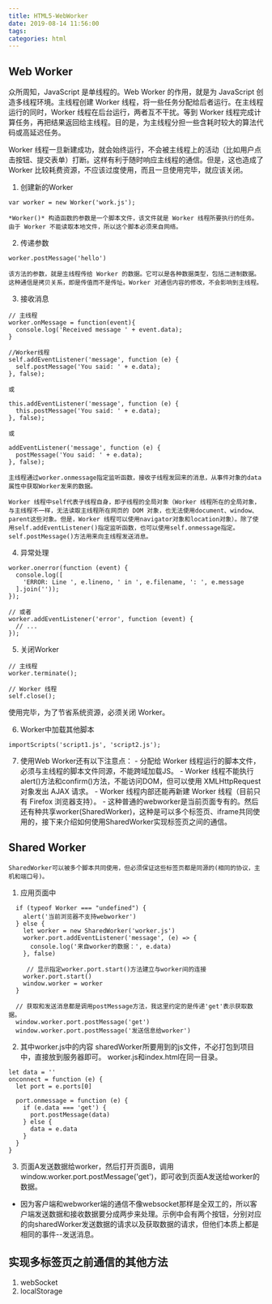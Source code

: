 ```yaml
---
title: HTML5-WebWorker
date: 2019-08-14 11:56:00
tags:
categories: html
---
```


## Web Worker
众所周知，JavaScript 是单线程的。Web Worker 的作用，就是为 JavaScript 创造多线程环境。主线程创建 Worker 线程，将一些任务分配给后者运行。在主线程运行的同时，Worker 线程在后台运行，两者互不干扰。等到 Worker 线程完成计算任务，再把结果返回给主线程。目的是，为主线程分担一些含耗时较大的算法代码或高延迟任务。

Worker 线程一旦新建成功，就会始终运行，不会被主线程上的活动（比如用户点击按钮、提交表单）打断。这样有利于随时响应主线程的通信。但是，这也造成了 Worker 比较耗费资源，不应该过度使用，而且一旦使用完毕，就应该关闭。

  1. 创建新的Worker
  ```
  var worker = new Worker('work.js'); 
  ```
    *Worker()* 构造函数的参数是一个脚本文件，该文件就是 Worker 线程所要执行的任务。由于 Worker 不能读取本地文件，所以这个脚本必须来自网络。
  2. 传递参数
  ```
  worker.postMessage('hello')
  ```
    该方法的参数，就是主线程传给 Worker 的数据。它可以是各种数据类型，包括二进制数据。这种通信是拷贝关系，即是传值而不是传址。Worker 对通信内容的修改，不会影响到主线程。

  3. 接收消息
  ```
  // 主线程
  worker.onMessage = function(event){
    console.log('Received message ' + event.data);
  }

  //Worker线程
  self.addEventListener('message', function (e) {
    self.postMessage('You said: ' + e.data);
  }, false);

  或

  this.addEventListener('message', function (e) {
    this.postMessage('You said: ' + e.data);
  }, false);

  或

  addEventListener('message', function (e) {
    postMessage('You said: ' + e.data);
  }, false);
  ```
    主线程通过worker.onmessage指定监听函数，接收子线程发回来的消息，从事件对象的data属性中获取Worker发来的数据。

    Worker 线程中self代表子线程自身，即子线程的全局对象（Worker 线程所在的全局对象，与主线程不一样，无法读取主线程所在网页的 DOM 对象，也无法使用document、window、parent这些对象。但是，Worker 线程可以使用navigator对象和location对象）。除了使用self.addEventListener()指定监听函数，也可以使用self.onmessage指定。self.postMessage()方法用来向主线程发送消息。

  4. 异常处理
  ```
  worker.onerror(function (event) {
    console.log([
      'ERROR: Line ', e.lineno, ' in ', e.filename, ': ', e.message
    ].join(''));
  });

  // 或者
  worker.addEventListener('error', function (event) {
    // ...
  });
  ```
  5. 关闭Worker
  ```
  // 主线程
  worker.terminate();

  // Worker 线程
  self.close();
  ```
  使用完毕，为了节省系统资源，必须关闭 Worker。

  6. Worker中加载其他脚本
  ```
  importScripts('script1.js', 'script2.js');
  ```

  7. 使用Web Worker还有以下注意点：
    - 分配给 Worker 线程运行的脚本文件，必须与主线程的脚本文件同源，不能跨域加载JS。
    - Worker 线程不能执行alert()方法和confirm()方法，不能访问DOM，但可以使用 XMLHttpRequest 对象发出 AJAX 请求。
    - Worker 线程内部还能再新建 Worker 线程（目前只有 Firefox 浏览器支持）。
    - 这种普通的webworker是当前页面专有的。然后还有种共享worker(SharedWorker)，这种是可以多个标签页、iframe共同使用的，接下来介绍如何使用SharedWorker实现标签页之间的通信。


## Shared Worker
    SharedWorker可以被多个脚本共同使用，但必须保证这些标签页都是同源的(相同的协议，主机和端口号)。
  1. 应用页面中
  ```
    if (typeof Worker === "undefined") {
      alert('当前浏览器不支持webworker')
    } else {
      let worker = new SharedWorker('worker.js') 
      worker.port.addEventListener('message', (e) => {
        console.log('来自worker的数据：', e.data)
      }, false)

       // 显示指定worker.port.start()方法建立与worker间的连接
      worker.port.start()
      window.worker = worker
    }

    // 获取和发送消息都是调用postMessage方法，我这里约定的是传递'get'表示获取数据。
    window.worker.port.postMessage('get')
    window.worker.port.postMessage('发送信息给worker')
  ```

  2. 其中worker.js中的内容
  sharedWorker所要用到的js文件，不必打包到项目中，直接放到服务器即可。
  worker.js和index.html在同一目录。
  ```
  let data = ''
  onconnect = function (e) {
    let port = e.ports[0]

    port.onmessage = function (e) {
      if (e.data === 'get') {
        port.postMessage(data)
      } else {
        data = e.data
      }
    }
  }
  ```

  3. 页面A发送数据给worker，然后打开页面B，调用window.worker.port.postMessage('get')，即可收到页面A发送给worker的数据。

  - 因为客户端和webworker端的通信不像websocket那样是全双工的，所以客户端发送数据和接收数据要分成两步来处理。示例中会有两个按钮，分别对应的向sharedWorker发送数据的请求以及获取数据的请求，但他们本质上都是相同的事件--发送消息。



## 实现多标签页之前通信的其他方法
  1. webSocket
  2. localStorage

